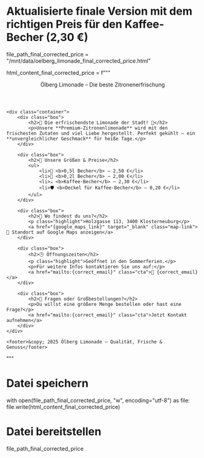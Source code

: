 # Aktualisierte finale Version mit dem richtigen Preis für den Kaffee-Becher (2,30 €)
file_path_final_corrected_price = "/mnt/data/oelberg_limonade_final_corrected_price.html"

html_content_final_corrected_price = f"""<!DOCTYPE html>
<html lang="de">
<head>
    <meta charset="UTF-8">
    <meta name="viewport" content="width=device-width, initial-scale=1.0">
    <title>Ölberg Limonade – Premium Zitronenerfrischung</title>
    <style>
        body {{
            font-family: 'Arial', sans-serif;
            margin: 0;
            padding: 0;
            background-color: #f8f9fa;
            color: #333;
        }}
        header {{
            background: linear-gradient(90deg, #ffcc00, #ff9900);
            color: white;
            padding: 60px 0;
            text-align: center;
            font-size: 36px;
            font-weight: bold;
            box-shadow: 0px 6px 12px rgba(0, 0, 0, 0.2);
            letter-spacing: 2px;
        }}
        .container {{
            width: 90%;
            max-width: 1200px;
            margin: 50px auto;
            text-align: center;
        }}
        .box {{
            background: white;
            padding: 50px;
            margin: 30px 0;
            border-radius: 15px;
            box-shadow: 0px 8px 20px rgba(0, 0, 0, 0.15);
            transition: transform 0.3s ease-in-out;
        }}
        .box:hover {{
            transform: scale(1.05);
        }}
        h2 {{
            color: #ff9900;
            font-size: 28px;
            margin-bottom: 15px;
        }}
        ul {{
            list-style: none;
            padding: 0;
        }}
        ul li {{
            font-size: 24px;
            margin: 15px 0;
            font-weight: bold;
            color: #333;
        }}
        .highlight {{
            font-size: 22px;
            font-weight: bold;
            color: #ff9900;
        }}
        .cta {{
            display: inline-block;
            background: #ff9900;
            color: white;
            padding: 15px 30px;
            font-size: 22px;
            font-weight: bold;
            border-radius: 8px;
            text-decoration: none;
            margin-top: 20px;
            transition: background 0.3s ease-in-out;
        }}
        .cta:hover {{
            background: #cc7700;
        }}
        .map-link {{
            display: inline-block;
            margin-top: 20px;
            font-size: 20px;
            color: #ff9900;
            text-decoration: none;
            font-weight: bold;
        }}
        .map-link:hover {{
            text-decoration: underline;
        }}
        footer {{
            background: #ffcc00;
            text-align: center;
            padding: 25px;
            font-size: 20px;
            margin-top: 40px;
            color: white;
            font-weight: bold;
        }}
    </style>
</head>
<body>
    <header>Ölberg Limonade – Die beste Zitronenerfrischung</header>

    <div class="container">
        <div class="box">
            <h2>🌟 Die erfrischendste Limonade der Stadt! 🌟</h2>
            <p>Unsere **Premium-Zitronenlimonade** wird mit den frischesten Zutaten und viel Liebe hergestellt. Perfekt gekühlt – ein **unvergleichlicher Geschmack** für heiße Tage.</p>
        </div>

        <div class="box">
            <h2>🥇 Unsere Größen & Preise</h2>
            <ul>
                <li>🍋 <b>0,5l Becher</b> – 2,50 €</li>
                <li>🍋 <b>0,2l Becher</b> – 2,00 €</li>
                <li>☕ <b>Kaffee-Becher</b> – 2,30 €</li>
                <li>🛡️ <b>Deckel für Kaffee-Becher</b> – 0,20 €</li>
            </ul>
        </div>

        <div class="box">
            <h2>📍 Wo findest du uns?</h2>
            <p class="highlight">Holzgasse 113, 3400 Klosterneuburg</p>
            <a href="{google_maps_link}" target="_blank" class="map-link">📍 Standort auf Google Maps anzeigen</a>
        </div>

        <div class="box">
            <h2>🕒 Öffnungszeiten</h2>
            <p class="highlight">Geöffnet in den Sommerferien.</p>
            <p>Für weitere Infos kontaktieren Sie uns auf:</p>
            <a href="mailto:{correct_email}" class="cta">📧 {correct_email}</a>
        </div>

        <div class="box">
            <h2>💬 Fragen oder Großbestellungen?</h2>
            <p>Du willst eine größere Menge bestellen oder hast eine Frage?</p>
            <a href="mailto:{correct_email}" class="cta">Jetzt Kontakt aufnehmen</a>
        </div>
    </div>

    <footer>&copy; 2025 Ölberg Limonade – Qualität, Frische & Genuss</footer>
</body>
</html>
"""

# Datei speichern
with open(file_path_final_corrected_price, "w", encoding="utf-8") as file:
    file.write(html_content_final_corrected_price)

# Datei bereitstellen
file_path_final_corrected_price
